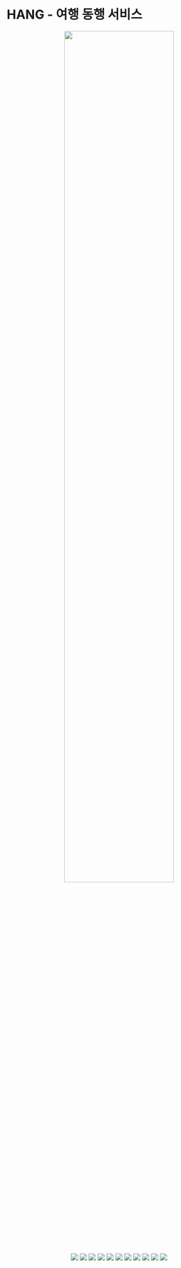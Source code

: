 # HANG - 여행 동행 서비스
<p align='center'>
<img width='70%' src='https://user-images.githubusercontent.com/59644518/129475855-80e67a8d-22c3-4116-92df-177398cb346e.jpg'>
</p>

<p align='center'>
  <img src='https://img.shields.io/badge/React-v17.0.2-blue?logo=React'/>
  <img src='https://img.shields.io/badge/ReactRouter-v5.2.0-pink?logo=React Router'/>
  <img src='https://img.shields.io/badge/StyledComponents-v5.3.0-violet?logo=styled-components'/>
  <img src='https://img.shields.io/badge/Redux-v4.1.0-violet?logo=Redux'/>
  <img src='https://img.shields.io/badge/Node-v14.15.4-green?logo=Node.js'/>
  <img src='https://img.shields.io/badge/Axios-v0.21.1-pink?'/>
  <img src='https://img.shields.io/badge/socket.io-v4.1.3-white?logo=Socket.io'/>
  <img src='https://img.shields.io/badge/yarn-v1.22.11-yellow?logo=yarn'/>
  <img src='https://img.shields.io/badge/AWS-Amazon AWS-yellow?logo=Amazon AWS'/>
  <img src='https://img.shields.io/badge/prettier-v2.3.2-pink?logo=prettier'/>
  <img src='https://img.shields.io/badge/eslint-v7.31.0-yellow?logo=eslint'/>
</p>


